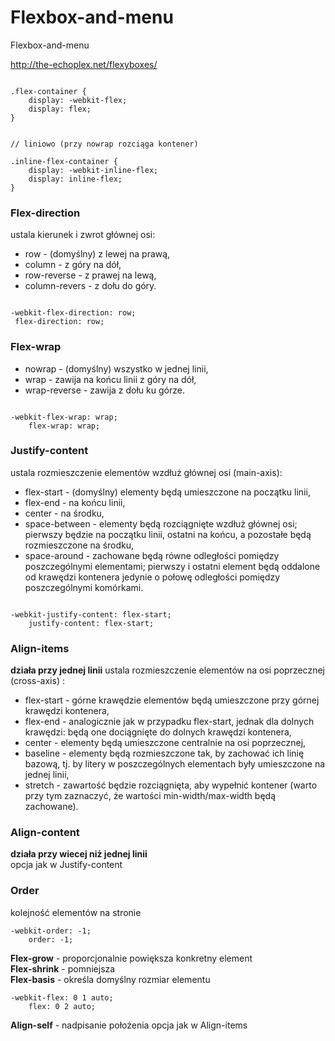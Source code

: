 # Flexbox-and-menu
Flexbox-and-menu

http://the-echoplex.net/flexyboxes/
```

.flex-container {
    display: -webkit-flex;
    display: flex;
}

```


```

// liniowo (przy nowrap rozciąga kontener)

.inline-flex-container {
    display: -webkit-inline-flex;
    display: inline-flex;
}

```


### Flex-direction 

ustala kierunek i zwrot głównej osi:

- row - (domyślny) z lewej na prawą,
- column - z góry na dół,
- row-reverse - z prawej na lewą,
- column-revers - z dołu do góry.

```

-webkit-flex-direction: row;
 flex-direction: row;

```    
    
### Flex-wrap
- nowrap - (domyślny) wszystko w jednej linii,
- wrap -  zawija na końcu linii z góry na dół,
- wrap-reverse - zawija z dołu ku górze.
```

-webkit-flex-wrap: wrap;
    flex-wrap: wrap;

```    
    
### Justify-content
ustala rozmieszczenie elementów wzdłuż głównej osi (main-axis):
- flex-start - (domyślny) elementy będą umieszczone na początku linii,
- flex-end - na końcu linii,
- center - na środku,
- space-between - elementy będą rozciągnięte wzdłuż głównej osi; pierwszy będzie na początku linii, ostatni na końcu, a pozostałe będą rozmieszczone na środku,
- space-around - zachowane będą równe odległości pomiędzy poszczególnymi elementami; pierwszy i ostatni element będą oddalone od krawędzi kontenera jedynie o połowę odległości pomiędzy poszczególnymi komórkami.
```

-webkit-justify-content: flex-start;
    justify-content: flex-start;

```

### Align-items 
**działa przy jednej linii**
ustala rozmieszczenie elementów na osi poprzecznej (cross-axis) :
- flex-start - górne krawędzie elementów będą umieszczone przy górnej krawędzi kontenera,
- flex-end - analogicznie jak w przypadku flex-start, jednak dla dolnych krawędzi: będą one dociągnięte do dolnych krawędzi kontenera,
- center - elementy będą umieszczone centralnie na osi poprzecznej,
- baseline - elementy będą rozmieszczone tak, by zachować ich linię bazową, tj. by litery w poszczególnych elementach były umieszczone na jednej linii,
- stretch - zawartość będzie rozciągnięta, aby wypełnić kontener (warto przy tym zaznaczyć, że wartości min-width/max-width będą zachowane).

### Align-content 
**działa przy wiecej niż jednej linii**   
opcja jak w Justify-content


### Order
kolejność elementów na stronie
```
-webkit-order: -1;
    order: -1;
```     

**Flex-grow** - proporcjonalnie powiększa konkretny element    
**Flex-shrink** - pomniejsza   
**Flex-basis** - określa domyślny rozmiar elementu
```
-webkit-flex: 0 1 auto;
    flex: 0 2 auto;
```

**Align-self** - nadpisanie położenia
opcja jak w Align-items
